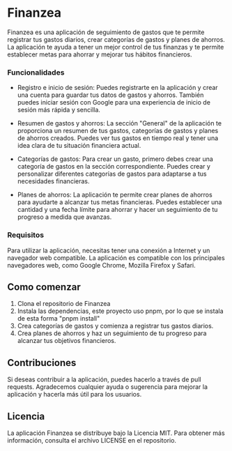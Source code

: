 # Finanzea

Finanzea es una aplicación de seguimiento de gastos que te permite registrar tus gastos diarios, crear categorías de gastos y planes de ahorros. La aplicación te ayuda a tener un mejor control de tus finanzas y te permite establecer metas para ahorrar y mejorar tus hábitos financieros.

### Funcionalidades

- Registro e inicio de sesión: Puedes registrarte en la aplicación y crear una cuenta para guardar tus datos de gastos y ahorros. También puedes iniciar sesión con Google para una experiencia de inicio de sesión más rápida y sencilla.

- Resumen de gastos y ahorros: La sección "General" de la aplicación te proporciona un resumen de tus gastos, categorías de gastos y planes de ahorros creados. Puedes ver tus gastos en tiempo real y tener una idea clara de tu situación financiera actual.

- Categorías de gastos: Para crear un gasto, primero debes crear una categoría de gastos en la sección correspondiente. Puedes crear y personalizar diferentes categorías de gastos para adaptarse a tus necesidades financieras.

- Planes de ahorros: La aplicación te permite crear planes de ahorros para ayudarte a alcanzar tus metas financieras. Puedes establecer una cantidad y una fecha límite para ahorrar y hacer un seguimiento de tu progreso a medida que avanzas.

### Requisitos

Para utilizar la aplicación, necesitas tener una conexión a Internet y un navegador web compatible. La aplicación es compatible con los principales navegadores web, como Google Chrome, Mozilla Firefox y Safari.

## Como comenzar

1. Clona el repositorio de Finanzea
2. Instala las dependencias, este proyecto uso pnpm, por lo que se instala de esta forma "pnpm install"
3. Crea categorías de gastos y comienza a registrar tus gastos diarios.
4. Crea planes de ahorros y haz un seguimiento de tu progreso para alcanzar tus objetivos financieros.


## Contribuciones
Si deseas contribuir a la aplicación, puedes hacerlo a través de pull requests. Agradecemos cualquier ayuda o sugerencia para mejorar la aplicación y hacerla más útil para los usuarios.

## Licencia

La aplicación Finanzea se distribuye bajo la Licencia MIT. Para obtener más información, consulta el archivo LICENSE en el repositorio.



